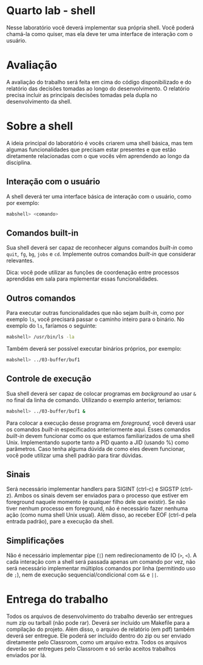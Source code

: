# Quarto lab - shell
Nesse laboratório você deverá implementar sua própria shell. Você poderá chamá-la como quiser, mas ela deve ter uma interface de interação com o usuário.

# Avaliação
A avaliação do trabalho será feita em cima do código disponibilizado e do relatório das decisões tomadas ao longo do desenvolvimento. O relatório precisa incluir as principais decisões tomadas pela dupla no desenvolvimento da shell.

# Sobre a shell
A ideia principal do laboratório é vocês criarem uma shell básica, mas tem algumas funcionalidades que precisam estar presentes e que estão diretamente relacionadas com o que vocês vêm aprendendo ao longo da disciplina.

## Interação com o usuário
A shell deverá ter uma interface básica de interação com o usuário, como por exemplo:
```bash
mabshell> <comando>
```

## Comandos built-in
Sua shell deverá ser capaz de reconhecer alguns comandos *built-in* como `quit`, `fg`, `bg`, `jobs` e `cd`.
Implemente outros comandos *built-in* que considerar relevantes.

Dica: você pode utilizar as funções de coordenação entre processos aprendidas em sala para mplementar essas funcionalidades.

## Outros comandos
Para executar outras funcionalidades que não sejam *built-in*, como por exemplo `ls`, você precisará passar o caminho inteiro para o binário.
No exemplo do `ls`, faríamos o seguinte:
```bash
mabshell> /usr/bin/ls -la
```

Também deverá ser possível executar binários próprios, por exemplo:
```bash
mabshell> ../03-buffer/buf1
```

## Controle de execução
Sua shell deverá ser capaz de colocar programas em *background* ao usar `&` no final da linha de comando. Utilizando o exemplo anterior, teríamos:
```bash
mabshell> ../03-buffer/buf1 &
```

Para colocar a execução desse programa em *foreground*, você deverá usar os comandos *built-in* especificados anteriormente aqui.
Esses comandos *built-in* devem funcionar como os que estamos familiarizados de uma shell Unix. Implementando suporte tanto a PID quanto a JID (usando %) como parâmetros.
Caso tenha alguma dúvida de como eles devem funcionar, você pode utilizar uma shell padrão para tirar dúvidas.

## Sinais
Será necessário implementar handlers para SIGINT (ctrl-c) e SIGSTP (ctrl-z). Ambos os sinais devem ser enviados para o processo que estiver em foreground naquele momento (e qualquer filho dele que existir). Se não tiver nenhum processo em foreground, não é necessário fazer nenhuma ação (como numa shell Unix usual).
Além disso, ao receber EOF (ctrl-d pela entrada padrão), pare a execução da shell.

## Simplificações
Não é necessário implementar pipe (`|`) nem redirecionamento de IO (`>`, `<`). A cada interação com a shell será passada apenas um comando por vez, não será necessário implementar múltiplos comandos por linha (permitindo uso de `;`), nem de execução sequencial/condicional com `&&` e `||`.

# Entrega do trabalho
Todos os arquivos de desenvolvimento do trabalho deverão ser entregues num zip ou tarball (não pode rar). Deverá ser incluído um Makefile para a compilação do projeto. Além disso, o arquivo de relatório (em pdf) também deverá ser entregue. Ele poderá ser incluído dentro do zip ou ser enviado diretamente pelo Classroom, como um arquivo extra.
Todos os arquivos deverão ser entregues pelo Classroom e só serão aceitos trabalhos enviados por lá.